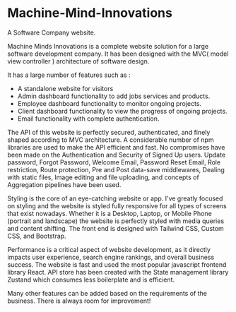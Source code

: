 # Machine-Mind-Innovations
A Software Company website.

Machine Minds Innovations is a complete website solution for a large software development company. It has been designed with the MVC( model view controller ) architecture of software design. 

It has a large number of features such as :
- A standalone website for visitors
- Admin dashboard functionality to add jobs services and products.
- Employee dashboard functionality to monitor ongoing projects.
- Client dashboard functionality to view the progress of ongoing projects.
- Email functionality with complete authentication.

The API of this website is perfectly secured, authenticated, and finely shaped according to MVC architecture. A considerable number of npm libraries are used to make the API efficient and fast. No compromises have been made on the Authentication and Security of Signed Up users. Update password, Forgot Password, Welcome Email, Password Reset Email, Role restriction, Route protection, Pre and Post data-save middlewares, Dealing with static files, Image editing and file uploading, and concepts of Aggregation pipelines have been used.

Styling is the core of an eye-catching website or app. I've greatly focused on styling and the website is styled fully responsive for all types of screens that exist nowadays. Whether it is a Desktop, Laptop, or Mobile Phone (portrait and landscape) the website is perfectly styled with media queries and content shifting. The front end is designed with Tailwind CSS, Custom CSS, and Bootstrap.

Performance is a critical aspect of website development, as it directly impacts user experience, search engine rankings, and overall business success. The website is fast and used the most popular javascript frontend library React. API store has been created with the State management library Zustand which consumes less boilerplate and is efficient.

Many other features can be added based on the requirements of the business. There is always room for improvement!

